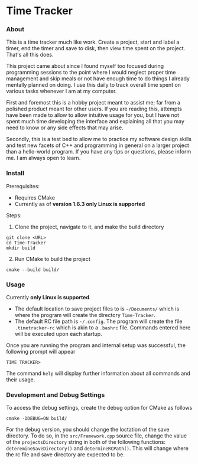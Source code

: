 # Time Tracker
### About
This is a time tracker much like work. Create a project, start and label a timer, end the timer and save to disk, then view time spent on the project. That's all this does.

This project came about since I found myself too focused during programming sessions to the point where I would neglect proper time management and skip meals or not have enough time to do things I already mentally planned on doing. I use this daily to track overall time spent on various tasks whenever I am at my computer.

First and foremost this is a hobby project meant to assist me; far from a polished product meant for other users. If you are reading this, attempts have been made to allow to allow intuitive usage for you, but I have not spent much time developing the interface and explaining all that you may need to know or any side effects that may arise.

Secondly, this is a test bed to allow me to practice my software design skills and test new facets of C++ and programming in general on a larger project than a hello-world program. If you have any tips or questions, please inform me. I am always open to learn. 

### Install
Prerequisites:
- Requires CMake
- Currently as of **version 1.6.3 only Linux is supported**

Steps:
1. Clone the project, navigate to it, and make the build directory
```
git clone <URL>
cd Time-Tracker
mkdir build
```
2. Run CMake to build the project
```
cmake --build build/
```
### Usage
Currently **only Linux is supported**. 
- The default location to save project files to is `~/Documents/` which is where the program will create the directory `Time-Tracker`.
- The default RC file path is `~/.config`. The program will create the file `.timetracker-rc` which is akin to a `.bashrc` file. Commands entered here will be executed upon each startup. 

Once you are running the program and internal setup was successful, the following prompt will appear 

```
TIME TRACKER>
```

The command `help` will display further information about all commands and their usage.

### Development and Debug Settings
To access the debug settings, create the debug option for CMake as follows
```
cmake -DDEBUG=ON build/
```
For the debug version, you should change the loctation of the save directory. To do so, in the `src/Framework.cpp` source file, change the value of the `projectsDirectory` string in both of the following functions: `deteremineSaveDirectory()` and `determineRCPath()`. This will change where the rc file and save directory are expected to be.
